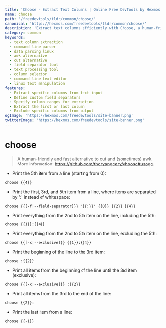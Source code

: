 ```yaml
---
title: 'Choose - Extract Text Columns | Online Free DevTools by Hexmos'
name: choose
path: '/freedevtools/tldr/common/choose/'
canonical: 'https://hexmos.com/freedevtools/tldr/common/choose/'
description: 'Extract text columns efficiently with Choose, a human-friendly alternative to cut and awk. Quickly parse data from the command line. Free online tool, no registration required.'
category: common
keywords:
  - text column extraction
  - command line parser
  - data parsing linux
  - awk alternative
  - cut alternative
  - field separator tool
  - text processing tool
  - column selector
  - command line text editor
  - linux text manipulation
features:
  - Extract specific columns from text input
  - Define custom field separators
  - Specify column ranges for extraction
  - Extract the first or last column
  - Exclude specific columns from output
ogImage: 'https://hexmos.com/freedevtools/site-banner.png'
twitterImage: 'https://hexmos.com/freedevtools/site-banner.png'
---
```


# choose

> A human-friendly and fast alternative to cut and (sometimes) awk.
> More information: <https://github.com/theryangeary/choose#usage>.

- Print the 5th item from a line (starting from 0):

`choose {{4}}`

- Print the first, 3rd, and 5th item from a line, where items are separated by ':' instead of whitespace:

`choose {{[-f|--field-separator]}} '{{:}}' {{0}} {{2}} {{4}}`

- Print everything from the 2nd to 5th item on the line, including the 5th:

`choose {{1}}:{{4}}`

- Print everything from the 2nd to 5th item on the line, excluding the 5th:

`choose {{[-x|--exclusive]}} {{1}}:{{4}}`

- Print the beginning of the line to the 3rd item:

`choose :{{2}}`

- Print all items from the beginning of the line until the 3rd item (exclusive):

`choose {{[-x|--exclusive]}} :{{2}}`

- Print all items from the 3rd to the end of the line:

`choose {{2}}:`

- Print the last item from a line:

`choose {{-1}}`
